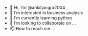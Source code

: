 - 👋 Hi, I’m @ankitjangra2004
- 👀 I’m interested in business analysis
- 🌱 I’m currently learning python
- 💞️ I’m looking to collaborate on ...
- 📫 How to reach me ...

<!---
ankitjangra2004/ankitjangra2004 is a ✨ special ✨ repository because its `README.md` (this file) appears on your GitHub profile.
You can click the Preview link to take a look at your changes.
--->
